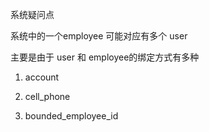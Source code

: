 系统疑问点

系统中的一个employee 可能对应有多个 user

主要是由于 user 和 employee的绑定方式有多种


1. account

2. cell_phone

3. bounded_employee_id
